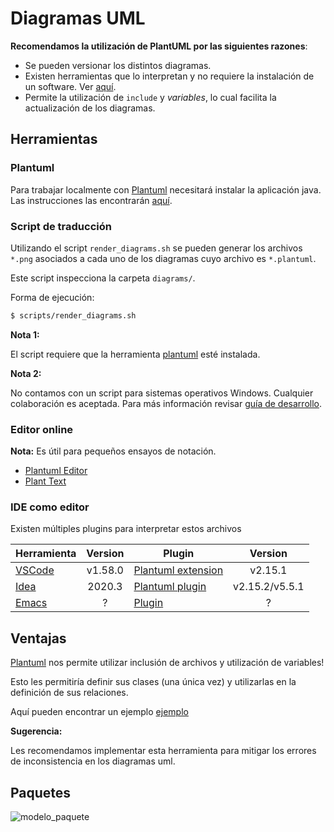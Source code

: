 # Diagramas UML

**Recomendamos la utilización de PlantUML por las siguientes razones**:

- Se pueden versionar los distintos diagramas.
- Existen herramientas que lo interpretan y no requiere la instalación de un software. Ver [aquí](#editor-online).
- Permite la utilización de `include` y *variables*, lo cual facilita la actualización de los diagramas.

## Herramientas

### Plantuml

Para trabajar localmente con [Plantuml](https://plantuml.com/) necesitará instalar la aplicación java. Las instrucciones
las encontrarán [aquí](https://plantuml.com/starting).

### Script de traducción

Utilizando el script `render_diagrams.sh` se pueden generar los archivos `*.png` asociados a cada uno de los diagramas
cuyo archivo es `*.plantuml`.

Este script inspecciona la carpeta `diagrams/`.

Forma de ejecución:

```bash
$ scripts/render_diagrams.sh 
```

**Nota 1:**

El script requiere que la herramienta [plantuml](#plantuml) esté instalada.

**Nota 2:**

No contamos con un script para sistemas operativos Windows. Cualquier colaboración es aceptada. Para más información
revisar [guía de desarrollo](../docs/Desarrollo.md).

### Editor online

**Nota:**
Es útil para pequeños ensayos de notación.

- [Plantuml Editor](https://plantuml-editor.kkeisuke.com/)
- [Plant Text](https://www.planttext.com/)

### IDE como editor

Existen múltiples plugins para interpretar estos archivos

| Herramienta               | Version | Plugin                                   | Version        |
|---------------------------|:-------:|------------------------------------------|:--------------:|
| [VSCode][external_vscode] | v1.58.0 | [Plantuml extension][external_pplantuml] | v2.15.1        |
| [Idea][external_idea]     | 2020.3  | [Plantuml plugin][external_iplantuml]    | v2.15.2/v5.5.1 |
| [Emacs][external_emacs]   | ?       | [Plugin][external_emacs_plugin]          | ?              |

## Ventajas

[Plantuml](https://plantuml.com/) nos permite utilizar inclusión de archivos y utilización de variables!

Esto les permitiría definir sus clases (una única vez) y utilizarlas en la definición de sus relaciones.

Aquí pueden encontrar un ejemplo [ejemplo](../diagrams/)

**Sugerencia:**

Les recomendamos implementar esta herramienta para mitigar los errores de inconsistencia en los diagramas uml.

## Paquetes

![modelo_paquete](../diagrams/packages/paquete_modelo_dependencias.png)

[external_vscode]: https://code.visualstudio.com/Download

[external_idea]: https://www.jetbrains.com/idea/

[external_emacs]: https://www.gnu.org/software/emacs/

[external_iplantuml]: https://plugins.jetbrains.com/plugin/7017-plantuml-integration

[external_pplantuml]: https://marketplace.visualstudio.com/items?itemName=jebbs.plantuml

[external_emacs_plugin]: https://plantuml.com/emacs

